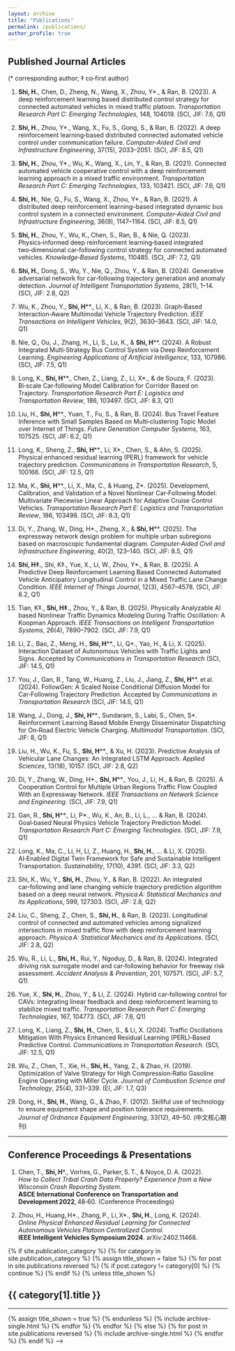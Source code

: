 ```yaml
---
layout: archive
title: "Publications"
permalink: /publications/
author_profile: true
---
```


## Published Journal Articles <br>
(* corresponding author; ‡ co‑first author)

1. **Shi, H.**, Chen, D., Zheng, N., Wang, X., Zhou, Y*., & Ran, B. (2023). A deep reinforcement learning based distributed control strategy for connected automated vehicles in mixed traffic platoon. *Transportation Research Part C: Emerging Technologies*, 148, 104019. (SCI, JIF: 7.6, Q1)

2. **Shi, H.**, Zhou, Y*., Wang, X., Fu, S., Gong, S., & Ran, B. (2022). A deep reinforcement learning‑based distributed connected automated vehicle control under communication failure. *Computer‑Aided Civil and Infrastructure Engineering*, 37(15), 2033–2051. (SCI, JIF: 8.5, Q1)

3. **Shi, H.**, Zhou, Y*., Wu, K., Wang, X., Lin, Y., & Ran, B. (2021). Connected automated vehicle cooperative control with a deep reinforcement learning approach in a mixed traffic environment. *Transportation Research Part C: Emerging Technologies*, 133, 103421. (SCI, JIF: 7.6, Q1)

4. **Shi, H.**, Nie, Q., Fu, S., Wang, X., Zhou, Y*., & Ran, B. (2021). A distributed deep reinforcement learning–based integrated dynamic bus control system in a connected environment. *Computer‑Aided Civil and Infrastructure Engineering*, 36(9), 1147–1164. (SCI, JIF: 8.5, Q1)

5. **Shi, H.**, Zhou, Y., Wu, K., Chen, S., Ran, B., & Nie, Q. (2023). Physics‑informed deep reinforcement learning‑based integrated two‑dimensional car‑following control strategy for connected automated vehicles. *Knowledge‑Based Systems*, 110485. (SCI, JIF: 7.2, Q1)

6. **Shi, H.**, Dong, S., Wu, Y., Nie, Q., Zhou, Y., & Ran, B. (2024). Generative adversarial network for car‑following trajectory generation and anomaly detection. *Journal of Intelligent Transportation Systems*, 28(1), 1–14. (SCI, JIF: 2.8, Q2)

7. Wu, K., Zhou, Y., **Shi, H****., Li, X., & Ran, B. (2023). Graph‑Based Interaction‑Aware Multimodal Vehicle Trajectory Prediction. *IEEE Transactions on Intelligent Vehicles*, 9(2), 3630–3643. (SCI, JIF: 14.0, Q1)

8. Nie, Q., Ou, J., Zhang, H., Li, S., Lu, K., & **Shi, H****. (2024). A Robust Integrated Multi‑Strategy Bus Control System via Deep Reinforcement Learning. *Engineering Applications of Artificial Intelligence*, 133, 107986. (SCI, JIF: 7.5, Q1)

9. Long, K., **Shi, H****., Chen, Z., Liang, Z., Li, X*., & de Souza, F. (2023). Bi‑scale Car‑following Model Calibration for Corridor Based on Trajectory. *Transportation Research Part E: Logistics and Transportation Review*, 186, 103497. (SCI, JIF: 8.3, Q1)

10. Liu, H., **Shi, H****., Yuan, T., Fu, S., & Ran, B. (2024). Bus Travel Feature Inference with Small Samples Based on Multi‑clustering Topic Model over Internet of Things. *Future Generation Computer Systems*, 163, 107525. (SCI, JIF: 6.2, Q1)

11. Long, K., Sheng, Z., **Shi, H****., Li, X*., Chen, S., & Ahn, S. (2025). Physical enhanced residual learning (PERL) framework for vehicle trajectory prediction. *Communications in Transportation Research*, 5, 100166. (SCI, JIF: 12.5, Q1)

12. Ma, K., **Shi, H****., Li, X., Ma, C., & Huang, Z*. (2025). Development, Calibration, and Validation of a Novel Nonlinear Car‑Following Model: Multivariate Piecewise Linear Approach for Adaptive Cruise Control Vehicles. *Transportation Research Part E: Logistics and Transportation Review*, 186, 103498. (SCI, JIF: 8.3, Q1)

13. Di, Y., Zhang, W., Ding, H*., Zheng, X., & **Shi, H****. (2025). The expressway network design problem for multiple urban subregions based on macroscopic fundamental diagram. *Computer‑Aided Civil and Infrastructure Engineering*, 40(2), 123–140. (SCI, JIF: 8.5, Q1)

14. **Shi, H‡.**, Shi, K‡., Yue, X., Li, W., Zhou, Y*., & Ran, B. (2025). A Predictive Deep Reinforcement Learning Based Connected Automated Vehicle Anticipatory Longitudinal Control in a Mixed Traffic Lane Change Condition. *IEEE Internet of Things Journal*, 12(3), 4567–4578. (SCI, JIF: 8.2, Q1)

15. Tian, K‡., **Shi, H‡.**, Zhou, Y., & Ran, B. (2025). Physically Analyzable AI based Nonlinear Traffic Dynamics Modeling During Traffic Oscillation: A Koopman Approach. *IEEE Transactions on Intelligent Transportation Systems*, 26(4), 7890–7902. (SCI, JIF: 7.9, Q1)

16. Li, Z., Bao, Z., Meng, H., **Shi, H****., Li, Q*., Yao, H., & Li, X. (2025). Interaction Dataset of Autonomous Vehicles with Traffic Lights and Signs. Accepted by *Communications in Transportation Research* (SCI, JIF: 14.5, Q1)

17. You, J., Gan, R., Tang, W., Huang, Z., Liu, J., Jiang, Z., **Shi, H****. et al. (2024). FollowGen: A Scaled Noise Conditional Diffusion Model for Car‑Following Trajectory Prediction. Accepted by *Communications in Transportation Research* (SCI, JIF: 14.5, Q1)

18. Wang, J., Dong, J., **Shi, H****., Sundaram, S., Labi, S., Chen, S*. Reinforcement Learning Based Mobile Energy Disseminator Dispatching for On‑Road Electric Vehicle Charging. *Multimodal Transportation*. (SCI, JIF: 8, Q1)

19. Liu, H., Wu, K., Fu, S., **Shi, H****., & Xu, H. (2023). Predictive Analysis of Vehicular Lane Changes: An Integrated LSTM Approach. *Applied Sciences*, 13(18), 10157. (SCI, JIF: 2.8, Q2)

20. Di, Y., Zhang, W., Ding, H*., **Shi, H****., You, J., Li, H., & Ran, B. (2025). A Cooperation Control for Multiple Urban Regions Traffic Flow Coupled With an Expressway Network. *IEEE Transactions on Network Science and Engineering*. (SCI, JIF: 7.9, Q1)

21. Gan, R., **Shi, H****., Li, P*., Wu, K., An, B., Li, L., … & Ran, B. (2024). Goal‑based Neural Physics Vehicle Trajectory Prediction Model. *Transportation Research Part C: Emerging Technologies*. (SCI, JIF: 7.9, Q1)

22. Long, K., Ma, C., Li, H, Li, Z., Huang, H., **Shi, H.**, … & Li, X. (2025). AI‑Enabled Digital Twin Framework for Safe and Sustainable Intelligent Transportation. *Sustainability*, 17(10), 4391. (SCI, JIF: 3.3, Q2)

23. Shi, K., Wu, Y., **Shi, H.**, Zhou, Y., & Ran, B. (2022). An integrated car‑following and lane changing vehicle trajectory prediction algorithm based on a deep neural network. *Physica A: Statistical Mechanics and its Applications*, 599, 127303. (SCI, JIF: 2.8, Q2)

24. Liu, C., Sheng, Z., Chen, S., **Shi, H.**, & Ran, B. (2023). Longitudinal control of connected and automated vehicles among signalized intersections in mixed traffic flow with deep reinforcement learning approach. *Physica A: Statistical Mechanics and its Applications*. (SCI, JIF: 2.8, Q2)

25. Wu, R., Li, L., **Shi, H.**, Rui, Y., Ngoduy, D., & Ran, B. (2024). Integrated driving risk surrogate model and car‑following behavior for freeway risk assessment. *Accident Analysis & Prevention*, 201, 107571. (SCI, JIF: 5.7, Q1)

26. Yue, X., **Shi, H.**, Zhou, Y., & Li, Z. (2024). Hybrid car‑following control for CAVs: Integrating linear feedback and deep reinforcement learning to stabilize mixed traffic. *Transportation Research Part C: Emerging Technologies*, 167, 104773. (SCI, JIF: 7.6, Q1)

27. Long, K., Liang, Z., **Shi, H.**, Chen, S., & Li, X. (2024). Traffic Oscillations Mitigation With Physics Enhanced Residual Learning (PERL)‑Based Predictive Control. *Communications in Transportation Research*. (SCI, JIF: 12.5, Q1)

28. Wu, Z., Chen, T., Xie, H., **Shi, H.**, Yang, Z., & Zhao, H. (2019). Optimization of Valve Strategy for High Compression‑Ratio Gasoline Engine Operating with Miller Cycle. *Journal of Combustion Science and Technology*, 25(4), 331–339. (EI, JIF: 1.7, Q3)

29. Dong, H., **Shi, H.**, Wang, G., & Zhao, F. (2012). Skillful use of technology to ensure equipment shape and position tolerance requirements. *Journal of Ordnance Equipment Engineering*, 33(12), 49–50. (中文核心期刊)

---

## Conference Proceedings & Presentations

1. Chen, T., **Shi, H***., Vorhes, G., Parker, S. T., & Noyce, D. A. (2022).  
   *How to Collect Tribal Crash Data Properly? Experience from a New Wisconsin Crash Reporting System.*  
   **ASCE International Conference on Transportation and Development 2022**, 48‑60. (Conference Proceedings)

2. Zhou, H., Huang, H*., Zhang, P., Li, X*., **Shi, H.**, Long, K. (2024).  
   *Online Physical Enhanced Residual Learning for Connected Autonomous Vehicles Platoon Centralized Control.*  
   **IEEE Intelligent Vehicles Symposium 2024**. arXiv:2402.11468.



<!-- {% if site.author.googlescholar %}
  <div class="wordwrap">You can also find my articles on <a href="{{https://scholar.google.com/citations?user=_YbzjdUAAAAJ&hl=en}}">my Google Scholar profile</a>.</div>
{% endif %}

{% include base_path %}

<!-- New style rendering if publication categories are defined -->
{% if site.publication_category %}
  {% for category in site.publication_category  %}
    {% assign title_shown = false %}
    {% for post in site.publications reversed %}
      {% if post.category != category[0] %}
        {% continue %}
      {% endif %}
      {% unless title_shown %}
        <h2>{{ category[1].title }}</h2><hr />
        {% assign title_shown = true %}
      {% endunless %}
      {% include archive-single.html %}
    {% endfor %}
  {% endfor %}
{% else %}
  {% for post in site.publications reversed %}
    {% include archive-single.html %}
  {% endfor %}
{% endif %} -->



